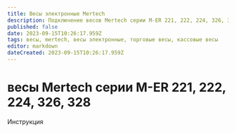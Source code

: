 ```yaml
---
title: Весы электронные Mertech
description: Подключение весов Mertech серии M-ER 221, 222, 224, 326, 328
published: false
date: 2023-09-15T10:26:17.959Z
tags: весы, mertech, весы электронные, торговые весы, кассовые весы
editor: markdown
dateCreated: 2023-09-15T10:26:17.959Z
---
```


# весы Mertech серии M-ER 221, 222, 224, 326, 328
Инструкция